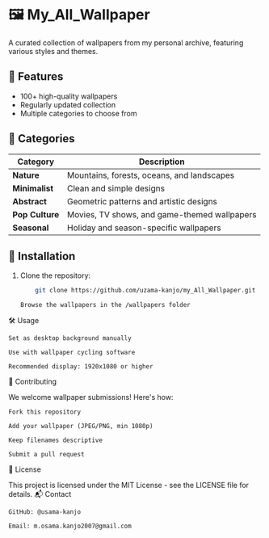 # 🖼️ My_All_Wallpaper

A curated collection of wallpapers from my personal archive, featuring various styles and themes.

## 🌟 Features
- 100+ high-quality wallpapers
- Regularly updated collection
- Multiple categories to choose from

## 📂 Categories
| Category | Description |
|----------|-------------|
| **Nature** | Mountains, forests, oceans, and landscapes |
| **Minimalist** | Clean and simple designs |
| **Abstract** | Geometric patterns and artistic designs |
| **Pop Culture** | Movies, TV shows, and game-themed wallpapers |
| **Seasonal** | Holiday and season-specific wallpapers |

## 🚀 Installation
1. Clone the repository:
   ```bash
       git clone https://github.com/uzama-kanjo/my_All_Wallpaper.git
   ```
       Browse the wallpapers in the /wallpapers folder

🛠️ Usage

    Set as desktop background manually

    Use with wallpaper cycling software

    Recommended display: 1920x1080 or higher

🤝 Contributing

We welcome wallpaper submissions! Here's how:

    Fork this repository

    Add your wallpaper (JPEG/PNG, min 1080p)

    Keep filenames descriptive

    Submit a pull request

📜 License

This project is licensed under the MIT License - see the LICENSE file for details.
📬 Contact

    GitHub: @usama-kanjo

    Email: m.osama.kanjo2007@gmail.com
